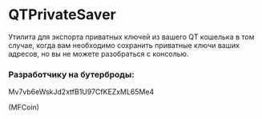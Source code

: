 
# QTPrivateSaver
Утилита для экспорта приватных ключей из вашего QT кошелька в том случае, когда вам необходимо сохранить приватные ключи ваших адресов, но вы не можете разобраться с консолью.

### Разработчику на бутерброды:
Mv7vb6eWskJd2xtfB1U97CfKEZxML65Me4

(MFCoin)

